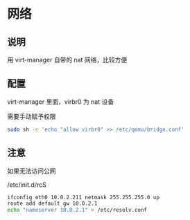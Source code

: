 # 网络

## 说明

用 virt-manager 自带的 nat 网络，比较方便

## 配置

virt-manager 里面，virbr0 为 nat 设备

需要手动赋予权限

```sh
sudo sh -c 'echo "allow virbr0" >> /etc/qemu/bridge.conf'
```

## 注意

如果无法访问公网

/etc/init.d/rcS

```sh
ifconfig eth0 10.0.2.211 netmask 255.255.255.0 up
route add default gw 10.0.2.1
echo "nameserver 10.0.2.1" > /etc/resolv.conf
```
